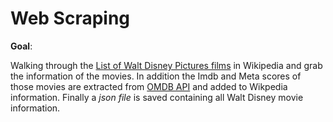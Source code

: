 # Web Scraping

**Goal**:

Walking through the [List of Walt Disney Pictures films](https://en.wikipedia.org/wiki/List_of_Walt_Disney_Pictures_films) in Wikipedia and grab the information of the movies. In addition the Imdb and Meta scores of those movies are extracted from [OMDB API](http://www.omdbapi.com) and added to Wikpedia information. Finally a _json file_ is saved containing all Walt Disney movie information.
